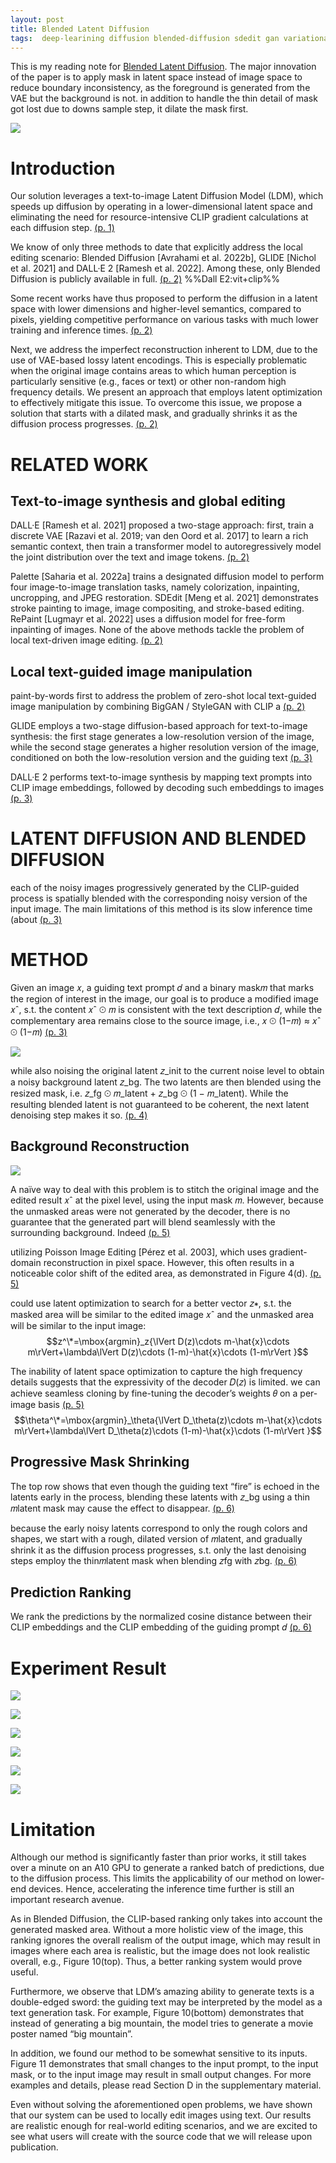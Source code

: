 ```yaml
---
layout: post
title: Blended Latent Diffusion
tags:  deep-learining diffusion blended-diffusion sdedit gan variational-auto-encoder glide dall-e2 style-gan palette vae image2image paint-by-words
---
```


This is my reading note for [Blended Latent Diffusion](http://arxiv.org/abs/2206.02779). The major innovation of the paper is to apply mask in latent space instead of image space to reduce boundary inconsistency, as the foreground is generated from the VAE but the background is not. in addition to handle the thin detail of mask got lost due to downs sample step, it dilate the mask first.

![](https://raw.githubusercontent.com/zhangtemplar/zhangtemplar.github.io/master/uPic/avrahamiBlendedLatentDiffusion2023-1-x49-y411.png) 

# Introduction
Our solution leverages a text-to-image Latent Diffusion Model (LDM), which speeds up diffusion by operating in a lower-dimensional latent space and eliminating the need for resource-intensive CLIP gradient calculations at each diffusion step. [(p. 1)](zotero://open-pdf/library/items/MK8P4VBX?page=1&annotation=7UQE497R)

We know of only three methods to date that explicitly address the local editing scenario: Blended Diffusion [Avrahami et al. 2022b], GLIDE [Nichol et al. 2021] and DALL·E 2 [Ramesh et al. 2022]. Among these, only Blended Diffusion is publicly available in full. [(p. 2)](zotero://open-pdf/library/items/MK8P4VBX?page=2&annotation=XW7HPP68)
%%Dall E2:vit+clip%%

Some recent works have thus proposed to perform the diffusion in a latent space with lower dimensions and higher-level semantics, compared to pixels, yielding competitive performance on various tasks with much lower training and inference times. [(p. 2)](zotero://open-pdf/library/items/MK8P4VBX?page=2&annotation=P9DR62LB)

Next, we address the imperfect reconstruction inherent to LDM, due to the use of VAE-based lossy latent encodings. This is especially problematic when the original image contains areas to which human perception is particularly sensitive (e.g., faces or text) or other non-random high frequency details. We present an approach that employs latent optimization to effectively mitigate this issue. To overcome this issue, we propose a solution that starts with a dilated mask, and gradually shrinks it as the diffusion process progresses. [(p. 2)](zotero://open-pdf/library/items/MK8P4VBX?page=2&annotation=355LGTSF)

# RELATED WORK
## Text-to-image synthesis and global editing
DALL·E [Ramesh et al. 2021] proposed a two-stage approach: first, train a discrete VAE [Razavi et al. 2019; van den Oord et al. 2017] to learn a rich semantic context, then train a transformer model to autoregressively model the joint distribution over the text and image tokens. [(p. 2)](zotero://open-pdf/library/items/MK8P4VBX?page=2&annotation=6WWSQDDN)

Palette [Saharia et al. 2022a] trains a designated diffusion model to perform four image-to-image translation tasks, namely colorization, inpainting, uncropping, and JPEG restoration. SDEdit [Meng et al. 2021] demonstrates stroke painting to image, image compositing, and stroke-based editing. RePaint [Lugmayr et al. 2022] uses a diffusion model for free-form inpainting of images. None of the above methods tackle the problem of local text-driven image editing. [(p. 2)](zotero://open-pdf/library/items/MK8P4VBX?page=2&annotation=IN4KZ9IY)

## Local text-guided image manipulation
paint-by-words first to address the problem of zero-shot local text-guided image manipulation by combining BigGAN / StyleGAN with CLIP a [(p. 2)](zotero://open-pdf/library/items/MK8P4VBX?page=2&annotation=4VARGE6K)

GLIDE employs a two-stage diffusion-based approach for text-to-image synthesis: the first stage generates a low-resolution version of the image, while the second stage generates a higher resolution version of the image, conditioned on both the low-resolution version and the guiding text [(p. 3)](zotero://open-pdf/library/items/MK8P4VBX?page=3&annotation=J5F8P3MP)

DALL·E 2 performs text-to-image synthesis by mapping text prompts into CLIP image embeddings, followed by decoding such embeddings to images [(p. 3)](zotero://open-pdf/library/items/MK8P4VBX?page=3&annotation=3JM79NEQ)

# LATENT DIFFUSION AND BLENDED DIFFUSION
each of the noisy images progressively generated by the CLIP-guided process is spatially blended with the corresponding noisy version of the input image. The main limitations of this method is its slow inference time (about [(p. 3)](zotero://open-pdf/library/items/MK8P4VBX?page=3&annotation=9K6QLJRW)

# METHOD
Given an image 𝑥, a guiding text prompt 𝑑 and a binary mask𝑚 that marks the region of interest in the image, our goal is to produce a modified image 𝑥ˆ, s.t. the content 𝑥ˆ ⊙ 𝑚 is consistent with the text description 𝑑, while the complementary area remains close to the source image, i.e., 𝑥 ⊙ (1−𝑚) ≈ 𝑥ˆ ⊙ (1−𝑚) [(p. 3)](zotero://open-pdf/library/items/MK8P4VBX?page=3&annotation=9FF383AN)

![](https://raw.githubusercontent.com/zhangtemplar/zhangtemplar.github.io/master/uPic/avrahamiBlendedLatentDiffusion2023-4-x49-y529.png) 

while also noising the original latent 𝑧_init to the current noise level to obtain a noisy background latent 𝑧_bg. The two latents are then blended using the resized mask, i.e. 𝑧_fg ⊙ 𝑚_latent + 𝑧_bg ⊙ (1 − 𝑚_latent). While the resulting blended latent is not guaranteed to be coherent, the next latent denoising step makes it so. [(p. 4)](zotero://open-pdf/library/items/MK8P4VBX?page=4&annotation=JPLSQ884)

## Background Reconstruction
![](https://raw.githubusercontent.com/zhangtemplar/zhangtemplar.github.io/master/uPic/avrahamiBlendedLatentDiffusion2023-5-x47-y592.png) 

A naïve way to deal with this problem is to stitch the original image and the edited result 𝑥ˆ at the pixel level, using the input mask 𝑚. However, because the unmasked areas were not generated by the decoder, there is no guarantee that the generated part will blend seamlessly with the surrounding background. Indeed [(p. 5)](zotero://open-pdf/library/items/MK8P4VBX?page=5&annotation=TY895WHX)

utilizing Poisson Image Editing [Pérez et al. 2003], which uses gradient-domain reconstruction in pixel space. However, this often results in a noticeable color shift of the edited area, as demonstrated in Figure 4(d). [(p. 5)](zotero://open-pdf/library/items/MK8P4VBX?page=5&annotation=ADFSXNMS)

could use latent optimization to search for a better vector 𝑧∗, s.t. the masked area will be similar to the edited image 𝑥ˆ and the unmasked area will be similar to the input image:
$$z^\*=\mbox{argmin}_z{\lVert D(z)\cdots m-\hat{x}\cdots m\rVert+\lambda\lVert D(z)\cdots (1-m)-\hat{x}\cdots (1-m\rVert }$$

The inability of latent space optimization to capture the high frequency details suggests that the expressivity of the decoder 𝐷(𝑧) is limited. we can achieve seamless cloning by fine-tuning the decoder’s weights 𝜃 on a per-image basis [(p. 5)](zotero://open-pdf/library/items/MK8P4VBX?page=5&annotation=NEBYAK2M)
$$\theta^\*=\mbox{argmin}_\theta{\lVert D_\theta(z)\cdots m-\hat{x}\cdots m\rVert+\lambda\lVert D_\theta(z)\cdots (1-m)-\hat{x}\cdots (1-m\rVert }$$

## Progressive Mask Shrinking
The top row shows that even though the guiding text “fire” is echoed in the latents early in the process, blending these latents with 𝑧_bg using a thin 𝑚latent mask may cause the effect to disappear. [(p. 6)](zotero://open-pdf/library/items/MK8P4VBX?page=6&annotation=G5XW8955)

because the early noisy latents correspond to only the rough colors and shapes, we start with a rough, dilated version of 𝑚latent, and gradually shrink it as the diffusion process progresses, s.t. only the last denoising steps employ the thin𝑚latent mask when blending 𝑧fg with 𝑧bg. [(p. 6)](zotero://open-pdf/library/items/MK8P4VBX?page=6&annotation=YSBE3D4Z)

## Prediction Ranking
We rank the predictions by the normalized cosine distance between their CLIP embeddings and the CLIP embedding of the guiding prompt 𝑑 [(p. 6)](zotero://open-pdf/library/items/MK8P4VBX?page=6&annotation=ICTT9SWG)

# Experiment Result
![](https://raw.githubusercontent.com/zhangtemplar/zhangtemplar.github.io/master/uPic/avrahamiBlendedLatentDiffusion2023-7-x42-y103.png) 

![](https://raw.githubusercontent.com/zhangtemplar/zhangtemplar.github.io/master/uPic/avrahamiBlendedLatentDiffusion2023-8-x311-y551.png) 

![](https://raw.githubusercontent.com/zhangtemplar/zhangtemplar.github.io/master/uPic/avrahamiBlendedLatentDiffusion2023-8-x314-y376.png) 

![](https://raw.githubusercontent.com/zhangtemplar/zhangtemplar.github.io/master/uPic/avrahamiBlendedLatentDiffusion2023-9-x44-y512.png) 

![](https://raw.githubusercontent.com/zhangtemplar/zhangtemplar.github.io/master/uPic/avrahamiBlendedLatentDiffusion2023-9-x310-y336.png) 

![](https://raw.githubusercontent.com/zhangtemplar/zhangtemplar.github.io/master/uPic/avrahamiBlendedLatentDiffusion2023-20-x93-y383.png) 
# Limitation
Although our method is significantly faster than prior works, it still takes over a minute on an A10 GPU to generate a ranked batch of predictions, due to the diffusion process. This limits the applicability of our method on lower-end devices. Hence, accelerating the inference time further is still an important research avenue. 

As in Blended Diffusion, the CLIP-based ranking only takes into account the generated masked area. Without a more holistic view of the image, this ranking ignores the overall realism of the output image, which may result in images where each area is realistic, but the image does not look realistic overall, e.g., Figure 10(top). Thus, a better ranking system would prove useful. 

Furthermore, we observe that LDM’s amazing ability to generate texts is a double-edged sword: the guiding text may be interpreted by the model as a text generation task. For example, Figure 10(bottom) demonstrates that instead of generating a big mountain, the model tries to generate a movie poster named “big mountain”. 

In addition, we found our method to be somewhat sensitive to its inputs. Figure 11 demonstrates that small changes to the input prompt, to the input mask, or to the input image may result in small output changes. For more examples and details, please read Section D in the supplementary material. 

Even without solving the aforementioned open problems, we have shown that our system can be used to locally edit images using text. Our results are realistic enough for real-world editing scenarios, and we are excited to see what users will create with the source code that we will release upon publication.